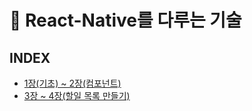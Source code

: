 # 📖 React-Native를 다루는 기술

## INDEX

-   [1장(기초) ~ 2장(컴포넌트)](./01~02/LearnReactNative/README.md)
-   [3장 ~ 4장(할일 목록 만들기)](./03~04/TodoApp/README.md)
